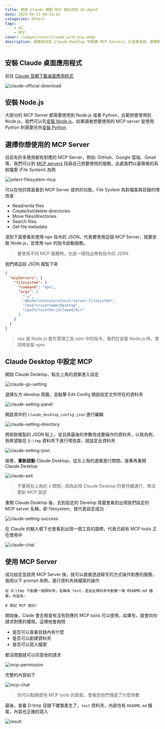 ```yaml
---
title: 使用 Claude 搭配 MCP 強化你的 AI Agent
date: 2025-04-23 09:33:41
categories: Others
tags:
    - AI
    - MCP
cover: /images/cover/claude_with_mcp.webp
description: 探索如何在 Claude Desktop 中配置 MCP Servers，打造更高效、更聰明的 AI Agent。從環境設定到實際整合步驟，手把手帶你完成整合，協助你全面提升 AI 工作流程。
---
```


## 安裝 Claude 桌面應用程式

前往 [Claude 官網下載桌面應用程式](https://claude.ai/download)

![claude-official-download](/images/posts/mcp-by-claude/claude-official-download.png)

## 安裝 Node.js

大部分的 MCP Server 都需要使用到 Node.js 或者 Python，此範例會使用到 Node.js，我們可以先[安裝 Node.js](https://nodejs.org/en)，如果讀者想要使用的 MCP server 是使用 Python 則需要另外[安裝 Python](https://www.python.org/downloads/)

## 選擇你想使用的 MCP Server

目前有許多應用都有對應的 MCP Server，例如: GitHub、Google 雲端、Gmail 等，我們可以到 [MCP servers](https://github.com/modelcontextprotocol/servers) 找尋自己想要使用的服務，此處我們以最簡單的系統檔案 (File System) 為例

![select-filesystem-mcp](/images/posts/mcp-by-claude/select-filesystem-mcp.png)

可以在他的頁面看到 MCP Server 提供的功能，File System 為對檔案與目錄的增改查

-   Read/write files
-   Create/list/delete directories
-   Move files/directories
-   Search files
-   Get file metadata

滾到下面會看到使用 npx 指令的 JSON，代表要使用這個 MCP Server，就要安裝 Node.js，並使用 npx 的指令啟動服務。

> 要使用不同 MCP 服務時，也是一樣找出帶有指令的 JSON

我們將這段 JSON 複製下來

```JSON
{
  "mcpServers": {
    "filesystem": {
      "command": "npx",
      "args": [
        "-y",
        "@modelcontextprotocol/server-filesystem",
        "/Users/username/Desktop",
        "/path/to/other/allowed/dir"
      ]
    }
  }
}
```

> npx 是 Node.js 套件管理工具 npm 中的指令，我們在安裝 Node.js 時，會同時安裝 npm

## Claude Desktop 中設定 MCP

開啟 Claude Desktop，點左上角的選單進入設定

![claude-go-setting](/images/posts/mcp-by-claude/claude-go-setting.png)

選擇左方 develop 頁籤，並點擊 Edit Config 開啟設定文件所在的資料夾

![claude-setting-panel](/images/posts/mcp-by-claude/claude-setting-panel.png)

開啟其中的 `claude_desktop_config.json` 進行編輯

![claude-setting-directory](/images/posts/mcp-by-claude/claude-setting-directory.png)

將剛剛複製的 JSON 貼上，並且將最後的參數改成要操作的資料夾，以我為例，我希望能在 `D:\tmp` 資料夾下進行增改查，就設定此資料夾

![claude-setting-json](/images/posts/mcp-by-claude/claude-setting-json.png)

接著，**重新啟動** Claude Desktop，從左上角的選單進行關閉，接著再重開 Claude Desktop

![claude-exit](/images/posts/mcp-by-claude/claude-exit.png)

> 不要用右上角的 x 關閉，因為此時 Claude Desktop 仍會持續運行，無法更新 MCP 設定

重開 Claude Desktop 後，去到設定的 Develop 頁籤會看到出現我們設定的 MCP server 名稱，即 filesystem，就代表設定成功

![claude-setting-success](/images/posts/mcp-by-claude/claude-setting-success.png)

在 Claude 的輸入框下也會看到出現一個工具的圖標，代表已經有 MCP tools 正在使用中

![claude-chat](/images/posts/mcp-by-claude/claude-chat.png)

## 使用 MCP Server

成功設定並啟用 MCP Server 後，就可以直接透過聊天的方式操作對應的服務，我用以下 prompt 為例，進行資料夾與檔案的操作

```
在 D:\tmp 下創建一個資料夾，名稱為 test，並在此資料夾中創建一個 READMD.md 檔案，內容為:

# 測試 MCP 成功!
```

開始後，Clade 會去檢查有沒有對應的 MCP tools 可以使用，如果有，就會向你請求對應的權限。這裡他會詢問

-   是否可以查看目錄內有什麼
-   是否可以創建資料夾
-   是否可以寫入檔案

都沒問題就可以同意他的請求

![mcp-permission](/images/posts/mcp-by-claude/mcp-permission.png)

完整的內容如下

![mcp-chat](/images/posts/mcp-by-claude/mcp-chat.png)

> 你可以點開使用 MCP tools 的節點，會看到他們傳遞了什麼參數

最後，查看 D:\tmp 目錄下確實產生了，`test` 資料夾，內部也有 `README.md` 檔案，內容也正確的寫入

![result](/images/posts/mcp-by-claude/result.png)
